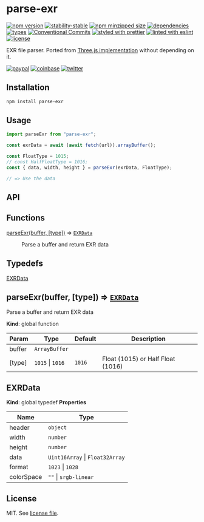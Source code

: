 # parse-exr

[![npm version](https://img.shields.io/npm/v/parse-exr)](https://www.npmjs.com/package/parse-exr)
[![stability-stable](https://img.shields.io/badge/stability-stable-green.svg)](https://www.npmjs.com/package/parse-exr)
[![npm minzipped size](https://img.shields.io/bundlephobia/minzip/parse-exr)](https://bundlephobia.com/package/parse-exr)
[![dependencies](https://img.shields.io/librariesio/release/npm/parse-exr)](https://github.com/dmnsgn/parse-exr/blob/main/package.json)
[![types](https://img.shields.io/npm/types/parse-exr)](https://github.com/microsoft/TypeScript)
[![Conventional Commits](https://img.shields.io/badge/Conventional%20Commits-1.0.0-fa6673.svg)](https://conventionalcommits.org)
[![styled with prettier](https://img.shields.io/badge/styled_with-Prettier-f8bc45.svg?logo=prettier)](https://github.com/prettier/prettier)
[![linted with eslint](https://img.shields.io/badge/linted_with-ES_Lint-4B32C3.svg?logo=eslint)](https://github.com/eslint/eslint)
[![license](https://img.shields.io/github/license/dmnsgn/parse-exr)](https://github.com/dmnsgn/parse-exr/blob/main/LICENSE.md)

EXR file parser. Ported from [Three.js implementation](https://github.com/mrdoob/three.js/blob/dev/examples/jsm/loaders/EXRLoader.js/) without depending on it.

[![paypal](https://img.shields.io/badge/donate-paypal-informational?logo=paypal)](https://paypal.me/dmnsgn)
[![coinbase](https://img.shields.io/badge/donate-coinbase-informational?logo=coinbase)](https://commerce.coinbase.com/checkout/56cbdf28-e323-48d8-9c98-7019e72c97f3)
[![twitter](https://img.shields.io/twitter/follow/dmnsgn?style=social)](https://twitter.com/dmnsgn)

## Installation

```bash
npm install parse-exr
```

## Usage

```js
import parseExr from "parse-exr";

const exrData = await (await fetch(url)).arrayBuffer();

const FloatType = 1015;
// const HalfFloatType = 1016;
const { data, width, height } = parseExr(exrData, FloatType);

// => Use the data
```

## API

<!-- api-start -->

## Functions

<dl>
<dt><a href="#parseExr">parseExr(buffer, [type])</a> ⇒ <code><a href="#EXRData">EXRData</a></code></dt>
<dd><p>Parse a buffer and return EXR data</p>
</dd>
</dl>

## Typedefs

<dl>
<dt><a href="#EXRData">EXRData</a></dt>
<dd></dd>
</dl>

<a name="parseExr"></a>

## parseExr(buffer, [type]) ⇒ [<code>EXRData</code>](#EXRData)

Parse a buffer and return EXR data

**Kind**: global function

| Param  | Type                                   | Default           | Description                       |
| ------ | -------------------------------------- | ----------------- | --------------------------------- |
| buffer | <code>ArrayBuffer</code>               |                   |                                   |
| [type] | <code>1015</code> \| <code>1016</code> | <code>1016</code> | Float (1015) or Half Float (1016) |

<a name="EXRData"></a>

## EXRData

**Kind**: global typedef
**Properties**

| Name       | Type                                                  |
| ---------- | ----------------------------------------------------- |
| header     | <code>object</code>                                   |
| width      | <code>number</code>                                   |
| height     | <code>number</code>                                   |
| data       | <code>Uint16Array</code> \| <code>Float32Array</code> |
| format     | <code>1023</code> \| <code>1028</code>                |
| colorSpace | <code>&quot;&quot;</code> \| <code>srgb-linear</code> |

<!-- api-end -->

## License

MIT. See [license file](https://github.com/dmnsgn/parse-exr/blob/main/LICENSE.md).
